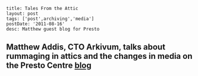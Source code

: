 ```
title: Tales From the Attic
layout: post
tags: ['post',archiving','media']
postDate: '2011-08-16'
desc: Matthew guest blog for Presto
```

## Matthew Addis, CTO Arkivum, talks about rummaging in attics and the changes in media on the Presto Centre [blog](https://www.prestocentre.org/blog/tales-attic)
